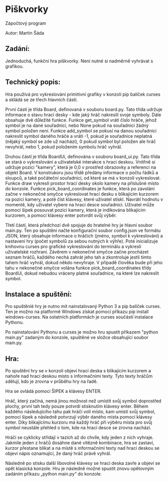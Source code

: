 # Piškvorky
Zápočtový program

Autor: Martin Šáda

## Zadání:
Jednoduchá, funkční hra piškvorky. Není nutné si nadměrně vyhrávat s grafikou.



## Technický popis:
Hra používá pro vykreslování primitivní grafiky v konzoli pip balíček curses a skládá se ze třech hlavních částí.

První částí je třída Board, definovaná v souboru board.py. Tato třída udržuje informace o stavu hrací desky - kde jaký hráč nakreslil svoje symboly. Dále obsahuje dvě důležité funkce. Funkce get_symbol vrátí číslo hráče, jehož symbol je na dané souřadnici, nebo None pokud na souřadnici žádný symbol položen není. Funkce add_symbol se pokusí na danou souřadnici nakreslit symbol daného hráče a vrátí -1, pokud je souřadnice neplatná (nějaký symbol se zde už nachází), 0 pokud symbol byl položen ale hráč nevyhrál, nebo 1, pokud položením symbolu hráč vyhrál.

Druhou částí je třída BoardUi, definována v souboru board_ui.py. Tato třída se stará o vykreslování a uživatelské interakce s hrací deskou. Vnitřně si udržuje pozici "kamery", která je 0,0 v prostřed obrazovky a referenci na objekt Board. V konstrukoru jsou třídě předány informace o počtu řádků a sloupců, a také počáteční souřadnici, od které se má v konzoli vykreslovat. Funkce draw vykreslí prostor hrací desky okolo kamery na příslušné místo do konzole. Funkce pick_board_coordinates je funkce, která po zavolání začne v nekonečné smyčce vykreslovat hrací desku s blikajícím kurzorem na pozici kamery, a poté číst klávesy, které uživatel stiskl. Navrátí hodnotu v momentě, kdy uživatel vybere na hrací desce souřadnici. Uživatel může pomocí šipek posouvat pozici kamery, která je indikována blikajícím kurzorem, a pomocí klávesy enter potvrdit svůj výběr.

Třetí částí, která předchozí dvě spojuje do hratelné hry je hlavní soubor main.py. Ten po spuštění načte konfigurační soubor config.json ve formátu JSON, který obsahuje informace o hráčích (jméno, symbol k vykreslování) a nastavení hry (počet symbolů za sebou nutných k výhře). Poté inicializuje knihovnu curses pro grafické vykreslování do terminálu a vykreslí uživatelské rozhraní. Závěrem v nekonečné smyčce začne procházet seznam hráčů, každého nechá zahrát jeho tah a zkontroluje jestli tímto tahem hráč vyhrál, dokud někdo nevyhraje. V případě člověka bude při jeho tahu v nekonečné smyčce volána funkce pick_board_coordinates třídy BoardUi, dokud nebudou vráceny platné souřadnice, na které lze nakreslit symbol.



## Instalace a spuštění:
Pro spuštěníé hry je nutno mít nainstalovaný Python 3 a pip balíček curses. Ten je možno na platformě Windows získat pomocí příkazu pip install windows-curses. Na ostatních platformách je curses součástí instalace Pythonu.

Po nainstalování Pythonu a curses je možno hru spustit příkazem "python main.py" zadaným do konzole, spuštěné ve složce obsahující soubor main.py.



## Hra:
Po spuštění hry se v konzoli objeví hrací deska s blikajícím kurzorem a nahoře nad hrací deskou místo s informačními texty. Tyto texty hráčům sdělují, kdo je zrovna v průběhu hry na řadě.

Hra se ovládá pomocí ŠIPEK a klávesy ENTER.

Hráč, který začíná, nemá jinou možnost než umístit svůj symbol doprostřed plochy, první tah tedy pouze potvrdí stisknutím klávesy enter. Během každého následujícího tahu pak hráči volí místo, kam umístí svůj symbol, pomocí šipek a následně potvrzují výběr daného místa pomocí klávesy enter. Díky blikajícímu kurzoru má každý hráč při výběru místa pro svůj symbol neustále přehled o tom, kde na hrací desce se zrovna nachází.

Hráči se cyklicky střídají v tazích až do chvíle, kdy jeden z nich vyhraje. Jakmile jeden z hráčů dosáhne dané vítězně kombinace, hra se zastaví, kurzor přestane blikat a na místě s informačními texty nad hrací deskou se objeví nápis oznamující, že daný hráč právě vyhrál.

Následně po stisku další libovolné klávesy se hrací deska zavře a objeví se opět klasická konzole. Hru je následně možné spustit znovu opětovným zadáním příkazu „python main.py“ do konzole.

